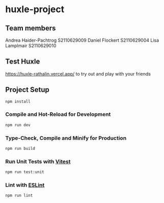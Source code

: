 # huxle-project

## Team members

Andrea Haider-Pachtrog S2110629009
Daniel Flockert S2110629004
Lisa Lamplmair S2110629010

## Test Huxle
https://huxle-rathalin.vercel.app/ to try out and play with your friends

## Project Setup

```sh
npm install
```

### Compile and Hot-Reload for Development

```sh
npm run dev
```

### Type-Check, Compile and Minify for Production

```sh
npm run build
```

### Run Unit Tests with [Vitest](https://vitest.dev/)

```sh
npm run test:unit
```

### Lint with [ESLint](https://eslint.org/)

```sh
npm run lint
```
